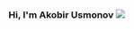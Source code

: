 ### Hi, I'm Akobir Usmonov <img src="https://giphy.com/stickers/hello-wave-hand-gM5qFksULw54NMWyry">

